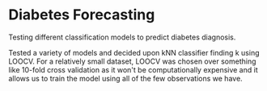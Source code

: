 # Diabetes Forecasting
Testing different classification models to predict diabetes diagnosis.

Tested a variety of models and decided upon kNN classifier finding k using LOOCV. For a relatively small dataset, LOOCV was chosen over something like 10-fold cross validation as it won't be computationally expensive and it allows us to train the model using all of the few observations we have. 

